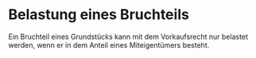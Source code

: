 # Belastung eines Bruchteils

Ein Bruchteil eines Grundstücks kann mit dem Vorkaufsrecht nur belastet werden, wenn er in dem Anteil eines Miteigentümers besteht.